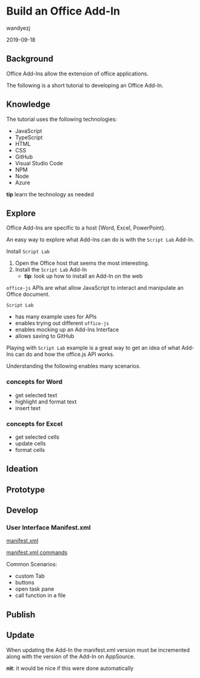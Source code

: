 # Build an Office Add-In

wandyezj

2019-09-18

## Background

Office Add-Ins allow the extension of office applications.

The following is a short tutorial to developing an Office Add-In.

## Knowledge

The tutorial uses the following technologies:

- JavaScript
- TypeScript
- HTML
- CSS
- GitHub
- Visual Studio Code
- NPM
- Node
- Azure

__tip__ learn the technology as needed

## Explore

Office Add-Ins are specific to a host {Word, Excel, PowerPoint}.

An easy way to explore what Add-Ins can do is with the `Script Lab` Add-In.

Install `Script Lab`

1. Open the Office host that seems the most interesting.
1. Install the `Script Lab` Add-In
    - __tip__: look up how to install an Add-In on the web

`office-js` APIs are what allow JavaScript to interact and manipulate an Office document.

`Script Lab`

- has many example uses for APIs
- enables trying out different `office-js`
- enables mocking up an Add-Ins Interface
- allows saving to GitHub

Playing with `Script Lab` example is a great way to get an idea of what Add-Ins can do and how the office.js API works.

Understanding the following enables many scenarios.

### concepts for Word

- get selected text
- highlight and format text
- insert text

### concepts for Excel

- get selected cells
- update cells
- format cells

## Ideation

## Prototype

## Develop

### User Interface Manifest.xml

[manifest.xml](https://docs.microsoft.com/en-us/office/dev/add-ins/develop/add-in-manifests?tabs=tabid-1)

[manifest.xml commands](https://docs.microsoft.com/en-us/office/dev/add-ins/develop/create-addin-commands)

Common Scenarios:

- custom Tab
- buttons
- open task pane
- call function in a file

## Publish

## Update

When updating the Add-In the manifest.xml version must be incremented along with the version of the Add-In on AppSource.

__nit__: it would be nice if this were done automatically 
